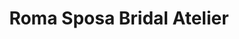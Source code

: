 ---
title: "Roma Sposa Bridal Atelier"
url: /birmingham/roma-sposa-bridal-atelier/
shop: clothes
---